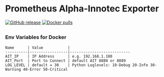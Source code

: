 # Prometheus Alpha-Innotec Exporter
[![GitHub release](https://img.shields.io/github/v/release/peter-lueer/prometheus-ait-exporter?label=Version)](https://github.com/peter-lueer/prometheus-ait-exporter/releases)
[![Docker pulls](https://img.shields.io/docker/pulls/peterlueer/prometheus-ait-exporter?label=Docker%20Hub)](https://hub.docker.com/r/peterlueer/prometheus-ait-exporter)

## 


### Env Variables for Docker
```
Name      | Value           | 
----------|-----------------|---------------------------
AIT_IP    | IP Address      | e.g. 192.168.1.100
AIT_Port  | Port to Connect | default AIT 8888 or 8889
LOG_LEVEL | default = 30    | Python Loglevels: 10-Debug 20-Info 30-Warning 40-Error 50-Critical

```
